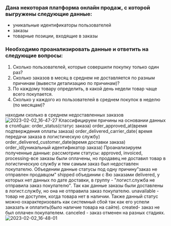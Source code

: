 ### Дана некоторая платформа онлайн продаж, с которой выгружены следующие данные:
* уникальные идентификаторы пользователей
* заказы
* товарные позиции, входящие в заказы
### Необходимо проанализировать данные и ответить на следующие вопросы:
1. Сколько пользователей, которые совершили покупку только один раз?
2. Сколько заказов в месяц в среднем не доставляется по разным причинам (вывести детализацию по причинам)?
3. По каждому товару определить, в какой день недели товар чаще всего покупается.
4. Сколько у каждого из пользователей в среднем покупок в неделю (по месяцам)?


находим сколько в среднем недоставленных заказов
![2023-02-02_16-47-27](https://user-images.githubusercontent.com/122619433/216342440-ab523ee4-68ba-40f9-8e10-309cd6b6ea0f.png)
Классифицируем причины на основании данных в столбцах: order_status(статус заказа) order_approved_at(время подтверждения оплаты заказа) order_delivered_carrier_date( время передачи заказа в логистическую службу) order_delivered_customer_date(время доставки заказа) order_id(уникальный идентификатор заказа)
Проанализируем полученные данные: рассмотрим статусы: approved, invoiced, processing-все заказы были оплачены, но продавец не доставил товар в логистическую службу и тем самым заказ был недоставлен покупателю. Объеденим данные статусы под одну причину"заказ не отправлен продавцом" shipped объединим с 8ю заказами delivered, у которых нет данных по дате доставки, в группу - "логист.служба не отправила заказ покупателю". Так как данные заказы были доставлены в логист.службу, но она не отправила заказ покупателю. unavailable - товар не доступен, когда товара нет в наличии. Также данный статус можно охарактеризовать как системный сбой так как его успели заказать и оплатить(было наличие товара на сайте). created- заказ не был оплачен покупателем. canceled - заказ отменен на разных стадиях.
![2023-02-02_16-48-01](https://user-images.githubusercontent.com/122619433/216342775-d9a16a1f-95d8-4bd2-9cbe-1f29001be808.png)
